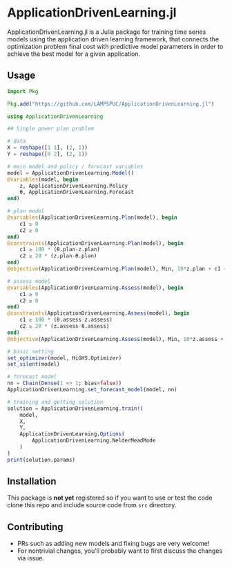 # ApplicationDrivenLearning.jl

ApplicationDrivenLearning.jl is a Julia package for training time series models using the application driven learning framework, that connects the optimization problem final cost with predictive model parameters in order to achieve the best model for a given application.

## Usage

```julia
import Pkg

Pkg.add("https://github.com/LAMPSPUC/ApplicationDrivenLearning.jl")

using ApplicationDrivenLearning

## Single power plan problem

# data
X = reshape([1 1], (2, 1))
Y = reshape([0 2], (2, 1))

# main model and policy / forecast variables
model = ApplicationDrivenLearning.Model()
@variables(model, begin
    z, ApplicationDrivenLearning.Policy
    θ, ApplicationDrivenLearning.Forecast
end)

# plan model
@variables(ApplicationDrivenLearning.Plan(model), begin
    c1 ≥ 0
    c2 ≥ 0
end)
@constraints(ApplicationDrivenLearning.Plan(model), begin
    c1 ≥ 100 * (θ.plan-z.plan)
    c2 ≥ 20 * (z.plan-θ.plan)
end)
@objective(ApplicationDrivenLearning.Plan(model), Min, 10*z.plan + c1 + c2)

# assess model
@variables(ApplicationDrivenLearning.Assess(model), begin
    c1 ≥ 0
    c2 ≥ 0
end)
@constraints(ApplicationDrivenLearning.Assess(model), begin
    c1 ≥ 100 * (θ.assess-z.assess)
    c2 ≥ 20 * (z.assess-θ.assess)
end)
@objective(ApplicationDrivenLearning.Assess(model), Min, 10*z.assess + c1 + c2)

# basic setting
set_optimizer(model, HiGHS.Optimizer)
set_silent(model)

# forecast model
nn = Chain(Dense(1 => 1; bias=false))
ApplicationDrivenLearning.set_forecast_model(model, nn)

# training and getting solution
solution = ApplicationDrivenLearning.train!(
    model,
    X,
    Y,
    ApplicationDrivenLearning.Options(
        ApplicationDrivenLearning.NelderMeadMode
    )
)
print(solution.params)
```

## Installation

This package is **not yet** registered so if you want to use or test the code clone this repo and include source code from `src` directory.

## Contributing

* PRs such as adding new models and fixing bugs are very welcome!
* For nontrivial changes, you'll probably want to first discuss the changes via issue.
